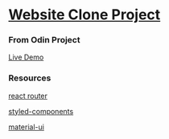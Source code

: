 # [Website Clone Project](https://www.theodinproject.com/paths/full-stack-javascript/courses/javascript/lessons/final-project)
### From Odin Project

[Live Demo](https://skcode0.github.io/pinterest-clone/)


### Resources
[react router](https://reactrouter.com/web/guides/quick-start)

[styled-components](https://styled-components.com/)

[material-ui](https://material-ui.com/)

<!-- unsplash -->

